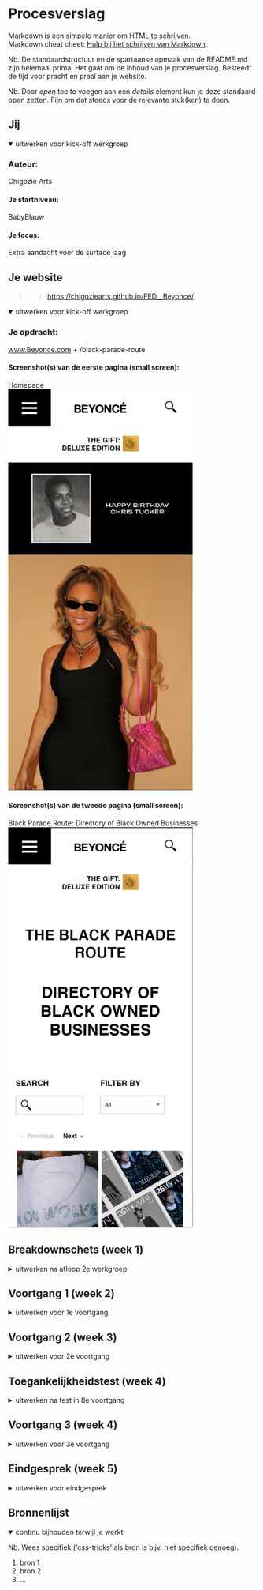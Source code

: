 # Procesverslag
Markdown is een simpele manier om HTML te schrijven.  
Markdown cheat cheet: [Hulp bij het schrijven van Markdown](https://github.com/adam-p/markdown-here/wiki/Markdown-Cheatsheet).

Nb. De standaardstructuur en de spartaanse opmaak van de README.md zijn helemaal prima. Het gaat om de inhoud van je procesverslag. Besteedt de tijd voor pracht en praal aan je website.

Nb. Door *open* toe te voegen aan een *details* element kun je deze standaard open zetten. Fijn om dat steeds voor de relevante stuk(ken) te doen.





## Jij

<details open>
<summary>uitwerken voor kick-off werkgroep</summary>

### Auteur:
Chigozie Arts

#### Je startniveau:
BabyBlauw

#### Je focus:
Extra aandacht voor de surface laag
 
</details>





## Je website

>>https://chigoziearts.github.io/FED__Beyonce/ 

<details open>
<summary>uitwerken voor kick-off werkgroep</summary>

### Je opdracht:
www.Beyonce.com + /black-parade-route

#### Screenshot(s) van de eerste pagina (small screen): 
Homepage  
<img src="images/BeyonceHomepage.png" width="375px" alt="omschrijving van de pagina">

#### Screenshot(s) van de tweede pagina (small screen):
Black Parade Route: Directory of Black Owned Businesses <br>
<img src="images/BeyonceBlackParadeRoute.png" width="375px" alt="omschrijving van de pagina">
 
</details>





## Breakdownschets (week 1)

<details>
<summary>uitwerken na afloop 2e werkgroep</summary>

### de hele pagina: 
Breakdown van de hele hoofdpagina <br>
<img src="images/IndexSchets.png" width="375px" alt="breakdown van de hele hoofdpagina">

Breakdown van de hele secundaire pagina (webshop) <br>
<img src="images/BlackParadeRouteSchets.png" width="375px" alt="breakdown van de hele secundaire pagina (webshop)">

### dynamisch deel (bijv menu): 
Breakdown van het hamburger menu/navigatie <br>
<img src="images/HamburgerSchets.png" width="375px" alt="breakdown van het hamburger menu/navigatie">

### wellicht nog een dynamisch deel (bijv filter): 
Breakdown van het zoek en filter menu van de webshop <br>
<img src="images/FilterSchets.png" width="375px" alt="breakdown van het zoek en filter menu de webshop">

</details>





## Voortgang 1 (week 2)

<details>
<summary>uitwerken voor 1e voortgang</summary>

### Stand van zaken
Eigenlijk gind de twede week vrij soepel. Gisteren had ik wel veel moeite om me tot het huiswerk te zetten, maar deze kon ik in de les goed inhalen. Zelfstandig gaat het coderen met css ook een stuk soepeler dan in vorige jaren. Maar ik heb zeker de hulp nodig van mijn netwerk en student assistenten, om elementen goed te stijlen. Het moeilijkste deze week was het goed stijlen van de header, en het menu vandaag. Ik blijf alleen een probleem houden met het JS stukje dat ervoor moet zorgen dat dit menu goed functioneerd.

<img src="images/headershot.png">
<img src="images/headermobileshot.png">
<img src="images/menushot.png">


### Agenda voor meeting
samen met je groepje opstellen

| student 1      | student 2          | student 3    | student 4        |
| ---            | ---                | ---          | ---              |
| dit bespreken  | en dit             | en ik dit    | en dan ik dat    |
| en dat ook nog | dit als er tijd is | nog een punt | dit wil ik zeker |
| ...            | ...                | ...          | ...              |

niet aan de orde gekomen

### Verslag van meeting
hier na afloop snel de uitkomsten van de meeting vastleggen

- Vervang de <br> tussende <span> op regel 29 voor twee apparte <span> elementen
- Kijk geregeld of ik mijn code kan opschonen, om orde en overzicht te behouden naarmate er meer bijkomt
- class selectors toevoegen in de html bij home, pagina2, main etc. om nette css te kunnen maken
- Geef de imput elements labels, als verbetering van de site of op display: none

</details>





## Voortgang 2 (week 3)

<details>
<summary>uitwerken voor 2e voortgang</summary>

### Stand van zaken
Deze week vond ik het moeilijker om me tot het huiswerk en de opdrachten te zetten. En ik heb ook wat minder harde voorderingen gemaakt met mijn site. Maar het is me wel gelukt om de twede pagina verder te css'en. Nu wil ik de komende week mijn css verder opschonenen terwijl ik de main en footer van de tweede pagina afmaak. Dan kan ik de week daarna de extra surface elementen verbeteren.


### Agenda voor meeting
samen met je groepje opstellen

| student 1      | student 2          | student 3    | student 4        |
| ---            | ---                | ---          | ---              |
| dit bespreken  | en dit             | en ik dit    | en dan ik dat    |
| en dat ook nog | dit als er tijd is | nog een punt | dit wil ik zeker |
| ...            | ...                | ...          | ...              |


### Verslag van meeting
hier na afloop snel de uitkomsten van de meeting vastleggen

- Gebruik css selectoren beter 
- ID maar 1 keer per pagina, liever een class gebruiken voor "TheGift"
- Nagaan of er KamelCasing ergens ontbreekt/ mijn html en css netjes leesbaar zetten
- ...

</details>





## Toegankelijkheidstest (week 4)

<details>
<summary>uitwerken na test in 8e voortgang</summary>

### Bevindingen
Lijst met je bevindingen die in de test naar voren kwamen:

#### Central Field Loss
Deze beperking zorgt voor een verlies van het zicht centraal in het gezichtsveld.

Op de originele site had ik de volgende opmerkingen:
homepage: De grote content is fijn, want alleen de boven, onder en zijkanten waren goed zichtbaar. 
pagetwo: De kleine grijze catagorie tekst is slecht te lezen.
algemeen: Op desktop is er nog genoeg breedte om langs de blinde vlek te kijken. Maar voor mobiel is een smal scherm extra moeijlijk. Hiervoor is een hoog contrast mogelijke compensatie. Zoals een 'nightmode'.


#### Titel tweede bevinding. 
Hier korte omschrijving (met indien nodig een afbeelding)

Hier een omschrijving van hoe het opgelost kan worden (met indien nodig een afbeelding)


#### Titel volgende bevinding. 
Hier korte omschrijving (met indien nodig een afbeelding)

Hier een omschrijving van hoe het opgelost kan worden (met indien nodig een afbeelding)


#### Titel nog een bevinding. 
Hier korte omschrijving (met indien nodig een afbeelding)

Hier een omschrijving van hoe het opgelost kan worden (met indien nodig een afbeelding)

</details>





## Voortgang 3 (week 4)

<details>
<summary>uitwerken voor 3e voortgang</summary>

### Stand van zaken
hier dit ging goed & dit was lastig (neem ook screenshots op van delen van je website en code)


### Agenda voor meeting
samen met je groepje opstellen

| student 1      | student 2          | student 3    | student 4        |
| ---            | ---                | ---          | ---              |
| dit bespreken  | en dit             | en ik dit    | en dan ik dat    |
| en dat ook nog | dit als er tijd is | nog een punt | dit wil ik zeker |
| ...            | ...                | ...          | ...              |


### Verslag van meeting
hier na afloop snel de uitkomsten van de meeting vastleggen

- punt 1
- punt 2
- nog een punt
- ...

</details>





## Eindgesprek (week 5)

<details>
<summary>uitwerken voor eindgesprek</summary>

### Stand van zaken
hier dit ging goed & dit was lastig (neem ook screenshots op van delen van je website en code)

### Screenshot(s)

hier screenshot(s) van je eindresultaat

</details>





## Bronnenlijst

<details open>
<summary>continu bijhouden terwijl je werkt</summary>

Nb. Wees specifiek ('css-tricks' als bron is bijv. niet specifiek genoeg).

1. bron 1
2. bron 2
3. ...

</details>